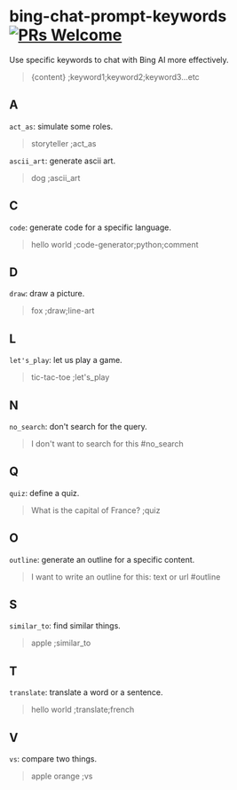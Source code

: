 # bing-chat-prompt-keywords [![PRs Welcome](https://img.shields.io/badge/PRs-welcome-brightgreen.svg?style=flat-square)](https://makeapullrequest.com)
Use specific keywords to chat with Bing AI more effectively.

> {content} ;keyword1;keyword2;keyword3...etc


## A

`act_as`: simulate some roles.
> storyteller ;act_as

`ascii_art`: generate ascii art.
> dog ;ascii_art

## C

`code`: generate code for a specific language.
> hello world ;code-generator;python;comment

## D

`draw`: draw a picture.
> fox ;draw;line-art

## L

`let's_play`: let us play a game.
> tic-tac-toe ;let's_play

## N

`no_search`: don't search for the query.
> I don't want to search for this #no_search

## Q

`quiz`: define a quiz.
> What is the capital of France? ;quiz

## O
`outline`: generate an outline for a specific content.
> I want to write an outline for this: text or url #outline

## S

`similar_to`: find similar things.
> apple ;similar_to

## T

`translate`: translate a word or a sentence.
> hello world ;translate;french

## V

`vs`: compare two things.
> apple orange ;vs
